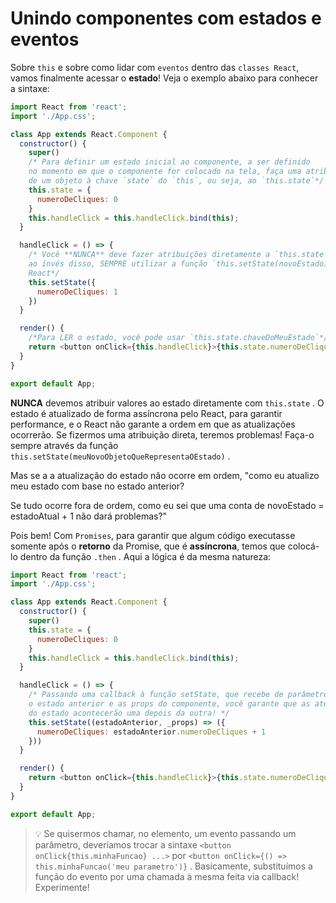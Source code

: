 # Unindo componentes com estados e eventos
Sobre `this` e sobre como lidar com `eventos` dentro das `classes React`, vamos finalmente acessar o **estado**! Veja o exemplo abaixo para conhecer a sintaxe:

```javascript
import React from 'react';
import './App.css';

class App extends React.Component {
  constructor() {
    super()
    /* Para definir um estado inicial ao componente, a ser definido
    no momento em que o componente for colocado na tela, faça uma atribuição
    de um objeto à chave `state` do `this`, ou seja, ao `this.state`*/
    this.state = {
      numeroDeCliques: 0
    }
    this.handleClick = this.handleClick.bind(this);
  }

  handleClick = () => {
    /* Você **NUNCA** deve fazer atribuições diretamente a `this.state`. Deve,
    ao invés disso, SEMPRE utilizar a função `this.setState(novoEstado)` do
    React*/
    this.setState({
      numeroDeCliques: 1
    })
  }

  render() {
    /*Para LER o estado, você pode usar `this.state.chaveDoMeuEstado`*/
    return <button onClick={this.handleClick}>{this.state.numeroDeCliques}</button>
  }
}

export default App;
```

**NUNCA** devemos atribuir valores ao estado diretamente com `this.state` . O estado é atualizado de forma assíncrona pelo React, para garantir performance, e o React não garante a ordem em que as atualizações ocorrerão. Se fizermos uma atribuição direta, teremos problemas! Faça-o sempre através da função `this.setState(meuNovoObjetoQueRepresentaOEstado)` .

Mas se a a atualização do estado não ocorre em ordem, "como eu atualizo meu estado com base no estado anterior?

Se tudo ocorre fora de ordem, como eu sei que uma conta de novoEstado = estadoAtual + 1 não dará problemas?"

Pois bem! Com `Promises`, para garantir que algum código executasse somente após o **retorno** da Promise, que é **assíncrona**, temos que colocá-lo dentro da função `.then` . Aqui a lógica é da mesma natureza:
```javascript
import React from 'react';
import './App.css';

class App extends React.Component {
  constructor() {
    super()
    this.state = {
      numeroDeCliques: 0
    }
    this.handleClick = this.handleClick.bind(this);
  }

  handleClick = () => {
    /* Passando uma callback à função setState, que recebe de parâmetros
    o estado anterior e as props do componente, você garante que as atualizações
    do estado acontecerão uma depois da outra! */
    this.setState((estadoAnterior, _props) => ({
      numeroDeCliques: estadoAnterior.numeroDeCliques + 1
    }))
  }

  render() {
    return <button onClick={this.handleClick}>{this.state.numeroDeCliques}</button>
  }
}

export default App;
```

>💡 Se quisermos chamar, no elemento, um evento passando um parâmetro, deveríamos trocar a sintaxe `<button onClick{this.minhaFuncao} ...>` por `<button onClick={() => this.minhaFuncao('meu parametro')}` . Basicamente, substituímos a função do evento por uma chamada à mesma feita via callback! Experimente!
